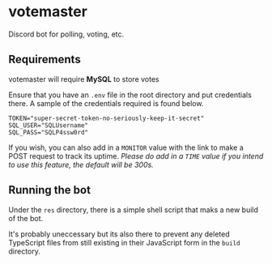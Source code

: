 # votemaster

Discord bot for polling, voting, etc.

## Requirements

votemaster will require **MySQL** to store votes

Ensure that you have an `.env` file in the root directory and put credentials there. A sample of the credentials required is found below.

```env
TOKEN="super-secret-token-no-seriously-keep-it-secret"
SQL_USER="SQLUsername"
SQL_PASS="SQLP4ssw0rd"
```

If you wish, you can also add in a `MONITOR` value with the link to make a POST request to track its uptime. *Please do add in a `TIME` value if you intend to use this feature, the default will be 300s.*

## Running the bot

Under the `res` directory, there is a simple shell script that maks a new build of the bot.

It's probably uneccessary but its also there to prevent any deleted TypeScript files from still existing in their JavaScript form in the `build` directory.
